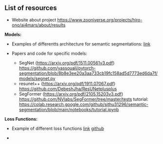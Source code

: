 
## List of resources

- Website about project https://www.zooniverse.org/projects/hiro-ono/ai4mars/about/results

**Models:**

- Examples of differentts architecture for semantic segmentations: [link](https://paperswithcode.com/methods/category/segmentation-models)

- Papers and code for specific models:
  - SegNet (https://arxiv.org/pdf/1511.00561v3.pdf) https://github.com/yassouali/pytorch-segmentation/blob/8b8e3ee20a3aa733cb19fc158ad5d7773ed6da7f/models/segnet.py
  - resunet++ (https://arxiv.org/pdf/1911.07067.pdf) https://github.com/DebeshJha/ResUNetplusplus
  - SegFormer (https://arxiv.org/pdf/2105.15203v3.pdf) https://github.com/NVlabs/SegFormer/tree/master/tests tutorial: https://colab.research.google.com/github/sithu31296/semantic-segmentation/blob/main/notebooks/tutorial.ipynb


**Loss Functions:**

- Example of different loss functions [link](https://arxiv.org/abs/2006.14822) [github](https://github.com/shruti-jadon/Semantic-Segmentation-Loss-Functions)

- 
